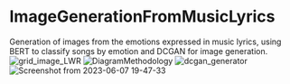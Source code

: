 # ImageGenerationFromMusicLyrics
Generation of images from the emotions expressed in music lyrics, using BERT to classify songs by emotion and DCGAN for image generation. 
![grid_image_LWR](https://github.com/andresbasilea/ImageGenerationFromMusicLyrics/assets/44657870/9647162c-6c09-40e1-868e-9cf1ce897b36)
![DiagramMethodology](https://github.com/andresbasilea/ImageGenerationFromMusicLyrics/assets/44657870/a1b676fe-135a-4575-9190-d807e8a9df5e)
![dcgan_generator](https://github.com/andresbasilea/ImageGenerationFromMusicLyrics/assets/44657870/e2c3c6ee-cfb2-4924-8930-91d1e7e8d9e6)
![Screenshot from 2023-06-07 19-47-33](https://github.com/andresbasilea/ImageGenerationFromMusicLyrics/assets/44657870/bcaff773-85cd-4e0b-ab87-47d107858deb)
